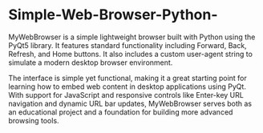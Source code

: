 # Simple-Web-Browser-Python-

MyWebBrowser is a simple lightweight browser built with Python using the PyQt5 library. It features standard functionality including Forward, Back, Refresh, and Home buttons. It also includes a custom user-agent string to simulate a modern desktop browser environment. 

The interface is simple yet functional, making it a great starting point for learning how to embed web content in desktop applications using PyQt. With support for JavaScript and responsive controls like Enter-key URL navigation and dynamic URL bar updates, MyWebBrowser serves both as an educational project and a foundation for building more advanced browsing tools.



